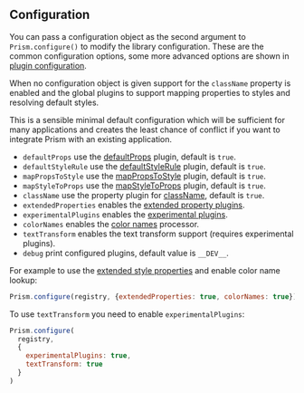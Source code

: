 ## Configuration

You can pass a configuration object as the second argument to `Prism.configure()` to modify the library configuration. These are the common configuration options, some more advanced options are shown in [plugin configuration](#plugin-configuration).

When no configuration object is given support for the `className` property is enabled and the global plugins to support mapping properties to styles and resolving default styles.

This is a sensible minimal default configuration which will be sufficient for many applications and creates the least chance of conflict if you want to integrate Prism with an existing application.

<? @source {javascript} ../src/configuration.js ?>

* `defaultProps` use the [defaultProps](/src/defaultProps.js) plugin, default is `true`.
* `defaultStyleRule` use the [defaultStyleRule](/src/defaultStyleRule.js) plugin, default is `true`.
* `mapPropsToStyle` use the [mapPropsToStyle](/src/mapPropsToStyle.js) plugin, default is `true`.
* `mapStyleToProps` use the [mapStyleToProps](/src/mapStyleToProps.js) plugin, default is `true`.
* `className` use the property plugin for [className](/src/className.js), default is `true`.
* `extendedProperties` enables the [extended property plugins](/src/extendedPropertyPlugins.js).
* `experimentalPlugins` enables the [experimental plugins](/src/experimentalPlugins.js).
* `colorNames` enables the [color names](/src/colorNames.js) processor.
* `textTransform` enables the text transform support (requires experimental plugins).
* `debug` print configured plugins, default value is `__DEV__`.

For example to use the [extended style properties](#extended-style-properties) and enable color name lookup:

```javascript
Prism.configure(registry, {extendedProperties: true, colorNames: true})
```

To use `textTransform` you need to enable `experimentalPlugins`:

```javascript
Prism.configure(
  registry,
  {
    experimentalPlugins: true,
    textTransform: true
  }
)
```
